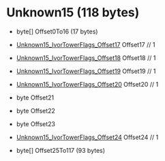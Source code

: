 # Unknown15 (118 bytes)
	
* byte[] Offset0To16 (17 bytes)

* [Unknown15_IvorTowerFlags_Offset17](Enums/Unknown15_IvorTowerFlags_Offset17.md) Offset17 // 1
* [Unknown15_IvorTowerFlags_Offset18](Enums/Unknown15_IvorTowerFlags_Offset18.md) Offset18 // 1
* [Unknown15_IvorTowerFlags_Offset19](Enums/Unknown15_IvorTowerFlags_Offset19.md) Offset19 // 1
* [Unknown15_IvorTowerFlags_Offset20](Enums/Unknown15_IvorTowerFlags_Offset20.md) Offset20 // 1
* byte Offset21 
* byte Offset22 
* byte Offset23 
* [Unknown15_IvorTowerFlags_Offset24](Enums/Unknown15_IvorTowerFlags_Offset24.md) Offset24 // 1

* byte[] Offset25To117 (93 bytes)